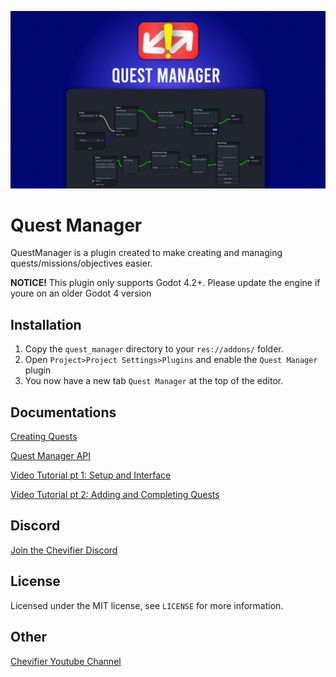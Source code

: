 ![Quest Manager Banner](documentation/QuestManager.jpg)

# Quest Manager
QuestManager is a plugin created to make creating and managing quests/missions/objectives easier.

__NOTICE!__
This plugin only supports Godot 4.2+. Please update the engine if youre 
on an older Godot 4 version

## Installation
1. Copy the `quest_manager` directory to your `res://addons/` folder. 
2. Open `Project>Project Settings>Plugins` and enable the `Quest Manager` plugin
3. You now have a new tab `Quest Manager` at the top of the editor.

## Documentations

[Creating Quests](documentation/Creating_Quests.md)

[Quest Manager API](documentation/Quest_Manager_API.md)

[Video Tutorial pt 1: Setup and Interface](https://youtu.be/9tu-Q-T--mY)

[Video Tutorial pt 2: Adding and Completing Quests](https://youtu.be/9tu-Q-T--mY)

## Discord

[Join the Chevifier Discord](https://discord.gg/xEBEm5JeCU)

## License

Licensed under the MIT license, see `LICENSE` for more information.

## Other

[Chevifier Youtube Channel](https://www.youtube.com/Chevifier)

